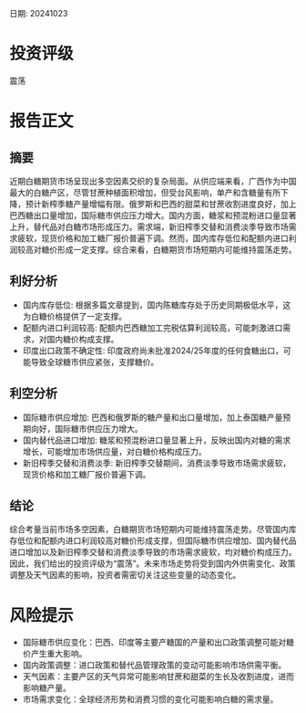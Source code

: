 
日期: 20241023

# 投资评级

震荡

# 报告正文

## 摘要

近期白糖期货市场呈现出多空因素交织的复杂局面。从供应端来看，广西作为中国最大的白糖产区，尽管甘蔗种植面积增加，但受台风影响，单产和含糖量有所下降，预计新榨季糖产量增幅有限。俄罗斯和巴西的甜菜和甘蔗收割进度良好，加上巴西糖出口量增加，国际糖市供应压力增大。国内方面，糖浆和预混粉进口量显著上升，替代品对白糖市场形成压力。需求端，新旧榨季交替和消费淡季导致市场需求疲软，现货价格和加工糖厂报价普遍下调。然而，国内库存低位和配额内进口利润较高对糖价形成一定支撑。综合来看，白糖期货市场短期内可能维持震荡走势。

## 利好分析

* 国内库存低位: 根据多篇文章提到，国内陈糖库存处于历史同期极低水平，这为白糖价格提供了一定支撑。
* 配额内进口利润较高: 配额内巴西糖加工完税估算利润较高，可能刺激进口需求，对国内糖价构成支撑。
* 印度出口政策不确定性: 印度政府尚未批准2024/25年度的任何食糖出口，可能导致全球糖市供应紧张，支撑糖价。

## 利空分析

* 国际糖市供应增加: 巴西和俄罗斯的糖产量和出口量增加，加上泰国糖产量预期向好，国际糖市供应压力增大。
* 国内替代品进口增加: 糖浆和预混粉进口量显著上升，反映出国内对糖的需求增长，可能增加市场供应量，对白糖价格构成压力。
* 新旧榨季交替和消费淡季: 新旧榨季交替期间，消费淡季导致市场需求疲软，现货价格和加工糖厂报价普遍下调。

## 结论

综合考量当前市场多空因素，白糖期货市场短期内可能维持震荡走势。尽管国内库存低位和配额内进口利润较高对糖价形成支撑，但国际糖市供应增加、国内替代品进口增加以及新旧榨季交替和消费淡季导致的市场需求疲软，均对糖价构成压力。因此，我们给出的投资评级为“震荡”。未来市场走势将受到国内外供需变化、政策调整及天气因素的影响，投资者需密切关注这些变量的动态变化。

# 风险提示

* 国际糖市供应变化：巴西、印度等主要产糖国的产量和出口政策调整可能对糖价产生重大影响。
* 国内政策调整：进口政策和替代品管理政策的变动可能影响市场供需平衡。
* 天气因素：主要产区的天气异常可能影响甘蔗和甜菜的生长及收割进度，进而影响糖产量。
* 市场需求变化：全球经济形势和消费习惯的变化可能影响白糖的需求量。
